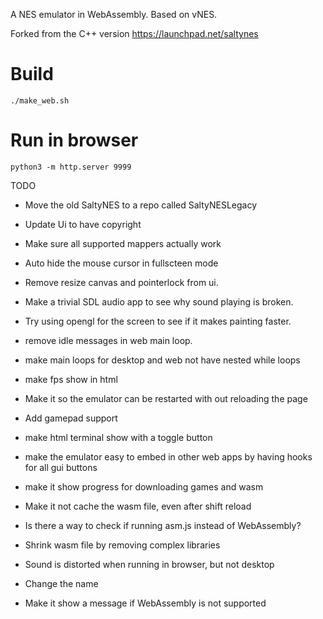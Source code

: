 
A NES emulator in WebAssembly. Based on vNES.

Forked from the C++ version https://launchpad.net/saltynes

# Build
```
./make_web.sh
```

# Run in browser
```
python3 -m http.server 9999
```

TODO
* Move the old SaltyNES to a repo called SaltyNESLegacy
* Update Ui to have copyright
* Make sure all supported mappers actually work
* Auto hide the mouse cursor in fullscteen mode
* Remove resize canvas and pointerlock from ui.
* Make a trivial SDL audio app to see why sound playing is broken.
* Try using opengl for the screen to see if it makes painting faster.
* remove idle messages in web main loop.
* make main loops for desktop and web not have nested while loops
* make fps show in html
* Make it so the emulator can be restarted with out reloading the page
* Add gamepad support
* make html terminal show with a toggle button
* make the emulator easy to embed in other web apps by having hooks for all gui buttons
* make it show progress for downloading games and wasm

* Make it not cache the wasm file, even after shift reload
* Is there a way to check if running asm.js instead of WebAssembly?
* Shrink wasm file by removing complex libraries
* Sound is distorted when running in browser, but not desktop
* Change the name
* Make it show a message if WebAssembly is not supported
